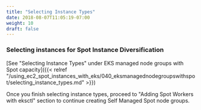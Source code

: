 ```yaml
---
title: "Selecting Instance Types"
date: 2018-08-07T11:05:19-07:00
weight: 10
draft: false
---
```

### Selecting instances for Spot Instance Diversification

[See "Selecting Instance Types" under EKS managed node groups with Spot capacity]({{< relref "/using_ec2_spot_instances_with_eks/040_eksmanagednodegroupswithspot/selecting_instance_types.md" >}})

Once you finish selecting instance types, proceed to "Adding Spot Workers with eksctl" section to continue creating Self Managed Spot node groups.
